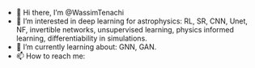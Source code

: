 - 👋 Hi there, I’m @WassimTenachi
- 👀 I’m interested in deep learning for astrophysics: RL, SR, CNN, Unet, NF, invertible networks, unsupervised learning, physics informed learning, differentiability in simulations.
- 🌱 I’m currently learning about: GNN, GAN.
- 📫 How to reach me: 

